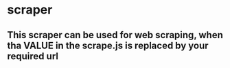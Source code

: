 # scraper

## This scraper can be used for web scraping, when tha VALUE in the scrape.js is replaced by your required url
